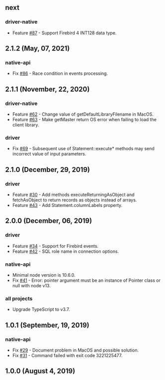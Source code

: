 ## next

### driver-native

* Feature [#87](https://github.com/asfernandes/node-firebird-drivers/issues/87) - Support Firebird 4 INT128 data type.

## 2.1.2 (May, 07, 2021)

### native-api

* Fix [#86](https://github.com/asfernandes/node-firebird-drivers/issues/86) - Race condition in events processing.

## 2.1.1 (November, 22, 2020)

### driver-native

* Feature [#62](https://github.com/asfernandes/node-firebird-drivers/issues/62) - Change value of getDefaultLibraryFilename in MacOS.
* Feature [#63](https://github.com/asfernandes/node-firebird-drivers/issues/63) - Make getMaster return OS error when failing to load the client library.

### driver

* Fix [#69](https://github.com/asfernandes/node-firebird-drivers/issues/69) - Subsequent use of Statement::execute* methods may send incorrect value of input parameters.

## 2.1.0 (December, 29, 2019)

### driver

* Feature [#30](https://github.com/asfernandes/node-firebird-drivers/issues/30) - Add methods executeReturningAsObject and fetchAsObject to return records as objects instead of arrays.
* Feature [#43](https://github.com/asfernandes/node-firebird-drivers/issues/43) - Add Statement.columnLabels property.

## 2.0.0 (December, 06, 2019)

### driver

* Feature [#34](https://github.com/asfernandes/node-firebird-drivers/issues/34) - Support for Firebird events.
* Feature [#42](https://github.com/asfernandes/node-firebird-drivers/pull/42) - SQL role name in connection options.

### native-api

* Minimal node version is 10.6.0.
* Fix [#41](https://github.com/asfernandes/node-firebird-drivers/issues/41) - Error: pointer argument must be an instance of Pointer class or null with node v13.

### all projects

* Upgrade TypeScript to v3.7.

## 1.0.1 (September, 19, 2019)

### native-api

* Fix [#29](https://github.com/asfernandes/node-firebird-drivers/issues/29) - Document problem in MacOS and possible solution.
* Fix [#31](https://github.com/asfernandes/node-firebird-drivers/issues/31) - Command failed with exit code 3221225477.

## 1.0.0 (August 4, 2019)
